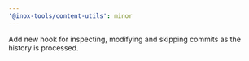 ```yaml
---
'@inox-tools/content-utils': minor
---
```


Add new hook for inspecting, modifying and skipping commits as the history is processed.
